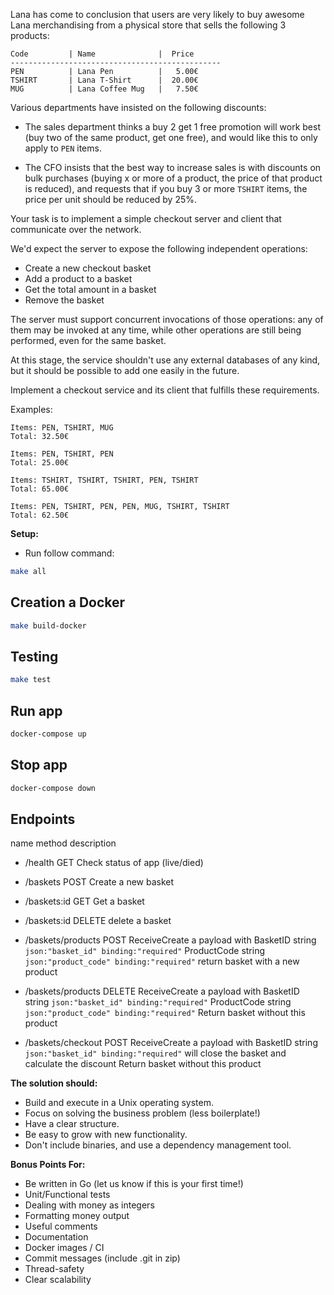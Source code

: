 Lana has come to conclusion that users are very likely to buy awesome Lana merchandising from a physical store that sells the following 3 products:

```
Code         | Name              |  Price
-----------------------------------------------
PEN          | Lana Pen          |   5.00€
TSHIRT       | Lana T-Shirt      |  20.00€
MUG          | Lana Coffee Mug   |   7.50€
```

Various departments have insisted on the following discounts:

 * The sales department thinks a buy 2 get 1 free promotion will work best (buy two of the same product, get one free), and would like this to only apply to `PEN` items.

 * The CFO insists that the best way to increase sales is with discounts on bulk purchases (buying x or more of a product, the price of that product is reduced), and requests that if you buy 3 or more `TSHIRT` items, the price per unit should be reduced by 25%.

Your task is to implement a simple checkout server and client that communicate over the network.

We'd expect the server to expose the following independent operations:

- Create a new checkout basket
- Add a product to a basket
- Get the total amount in a basket
- Remove the basket

The server must support concurrent invocations of those operations: any of them may be invoked at any time, while other operations are still being performed, even for the same basket.

At this stage, the service shouldn't use any external databases of any kind, but it should be possible to add one easily in the future.

Implement a checkout service and its client that fulfills these requirements.

Examples:

    Items: PEN, TSHIRT, MUG
    Total: 32.50€

    Items: PEN, TSHIRT, PEN
    Total: 25.00€

    Items: TSHIRT, TSHIRT, TSHIRT, PEN, TSHIRT
    Total: 65.00€

    Items: PEN, TSHIRT, PEN, PEN, MUG, TSHIRT, TSHIRT
    Total: 62.50€

**Setup:**
- Run follow command:
~~~bash
make all
~~~

## Creation a Docker

~~~bash
make build-docker
~~~

## Testing

~~~bash
make test
~~~

## Run app

~~~bash
docker-compose up
~~~

## Stop app

~~~bash
docker-compose down
~~~

## Endpoints

name                         method          description
- /health                    GET             Check status of app (live/died)

- /baskets                   POST            Create a new basket
- /baskets:id                GET             Get a basket
- /baskets:id                DELETE          delete a basket

- /baskets/products          POST            ReceiveCreate a payload with
                                             BasketID    string `json:"basket_id" binding:"required"`
                                             ProductCode string `json:"product_code" binding:"required"`
                                             return basket with a new product 

- /baskets/products          DELETE          ReceiveCreate a payload with
                                             BasketID    string `json:"basket_id" binding:"required"`
                                             ProductCode string `json:"product_code" binding:"required"`
                                             Return basket without this product

- /baskets/checkout          POST            ReceiveCreate a payload with
                                             BasketID    string `json:"basket_id" binding:"required"`
                                             will close the basket and calculate the discount
                                             Return basket without this product




**The solution should:**

- Build and execute in a Unix operating system.
- Focus on solving the business problem (less boilerplate!)
- Have a clear structure.
- Be easy to grow with new functionality.
- Don't include binaries, and use a dependency management tool.

**Bonus Points For:**

- Be written in Go (let us know if this is your first time!)
- Unit/Functional tests
- Dealing with money as integers
- Formatting money output
- Useful comments
- Documentation
- Docker images / CI
- Commit messages (include .git in zip)
- Thread-safety
- Clear scalability
